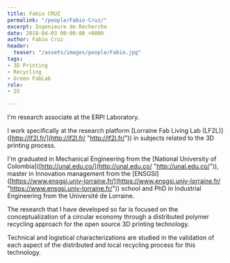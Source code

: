 ```yaml
---
title: Fabio CRUZ
permalink: "/people/Fabio-Cruz/"
excerpt: Ingenieure de Recherche
date: 2018-04-03 00:00:00 +0000
author: Fabio Cruz
header:
  teaser: "/assets/images/people/Fabio.jpg"
tags:
- 3D Printing
- Recycling
- Green FabLab
role:
- IG

---
```

I'm research associate at the ERPI Laboratory.

I work specifically at the research platform \[Lorraine Fab Living Lab (LF2L)\]([http://lf2l.fr/](http://lf2l.fr/ "http://lf2l.fr/")) in subjects related to the 3D printing process.

I'm graduated in Mechanical Engineering from the  \[National University of Colombia\]([http://unal.edu.co/](http://unal.edu.co/ "http://unal.edu.co/")), master in Innovation management from the \[ENSGSI\]([https://www.ensgsi.univ-lorraine.fr/](https://www.ensgsi.univ-lorraine.fr/ "https://www.ensgsi.univ-lorraine.fr/")) school and PhD in Industrial Engineering from the Université de Lorraine.

The research that I have developed so far is focused on the conceptualization of a circular economy through a distributed polymer recycling approach for the open source 3D printing technology.

Technical and logistical characterizations are studied in the validation of each aspect of the distributed and local recycling process for this technology.